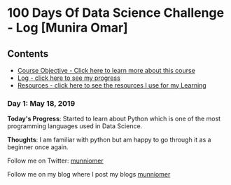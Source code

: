 # 100 Days Of Data Science Challenge - Log [Munira Omar]


## Contents

* [Course Objective - Click here to learn more about this course](course-objective.md)
* [Log - click here to see my progress](log.md)
* [Resources - click here to see the resources I use for my Learning](resources.md)

### Day 1: May 18, 2019

**Today's Progress**: Started to learn about Python which is one of the most programming languages used in Data Science.

**Thoughts**: I am familiar with python but am happy to go through it as a beginner once again.


Follow me on Twitter: [munniomer](https://twitter.com/munniomer)

Follow me on my blog where I post my blogs [munniomer](https://munniomer.wordpress.com/)

